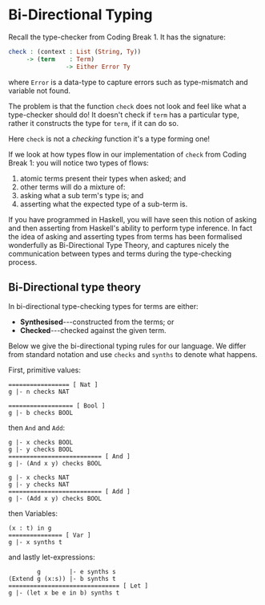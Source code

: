 # Bi-Directional Typing

Recall the type-checker from Coding Break 1.
It has the signature:

```idris
check : (context : List (String, Ty))
     -> (term    : Term)
                -> Either Error Ty
```

where `Error` is a data-type to capture errors such as type-mismatch and variable not found.

The problem is that the function `check` does not look and feel like what a type-checker should do!
It doesn't check if `term` has a particular type, rather it constructs the type for `term`, if it can do so.

Here `check` is not a _checking_ function it's a type forming one!

If we look at how types flow in our implementation of `check` from Coding Break 1: you will notice two types of flows:

1. atomic terms present their types when asked; and
2. other terms will do a mixture of:
  1. asking what a sub term's type is; and
  2. asserting what the expected type of a sub-term is.

If you have programmed in Haskell, you will have seen this notion of asking and then asserting from Haskell's ability to perform type inference.
In fact the idea of asking and asserting types from terms has been formalised wonderfully as Bi-Directional Type Theory, and captures nicely the communication between types and terms during the type-checking process.

## Bi-Directional type theory

In bi-directional type-checking types for terms are either:

+ **Synthesised**---constructed from the terms; or
+ **Checked**---checked against the given term.

Below we give the bi-directional typing rules for our language.
We differ from standard notation and use `checks` and `synths` to denote what happens.

First, primitive values:

    ================= [ Nat ]
    g |- n checks NAT

    ================== [ Bool ]
    g |- b checks BOOL

then `And` and `Add`:

    g |- x checks BOOL
    g |- y checks BOOL
    ========================== [ And ]
    g |- (And x y) checks BOOL

    g |- x checks NAT
    g |- y checks NAT
    ========================== [ Add ]
    g |- (Add x y) checks BOOL

then Variables:

    (x : t) in g
    =============== [ Var ]
    g |- x synths t

and lastly let-expressions:

            g        |- e synths s
    (Extend g (x:s)) |- b synths t
    =============================== [ Let ]
    g |- (let x be e in b) synths t
